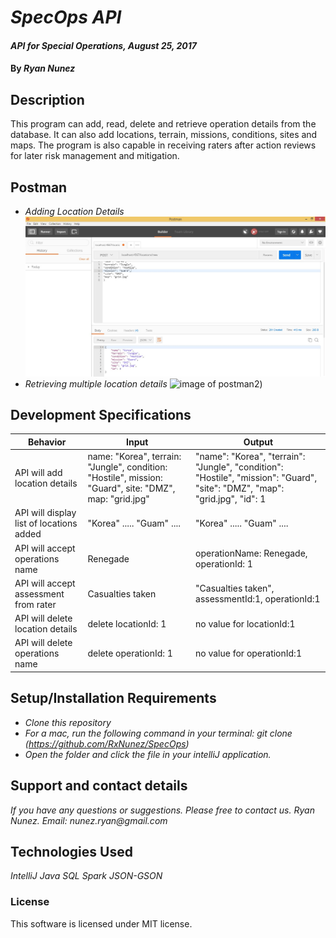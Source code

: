 # _SpecOps API_

#### _API for Special Operations, August 25, 2017_

#### By _**Ryan Nunez**_

## Description

This program can add, read, delete and retrieve operation details from the database. It can also add locations, terrain, missions, conditions, sites and maps. The program is also capable in receiving raters after action reviews for later risk management and mitigation.

## Postman
* _Adding Location Details_
![image of postman1](https://github.com/RxNunez/SpecOps/blob/master/src/main/resources/public/img/Postman1.jpg?raw=true "Adding Location Details")
* _Retrieving multiple location details_
![image of postman2](https://github.com/RxNunez/SpecOps/blob/master/src/main/resources/public/img/postman2.pngraw=true "Retrieving multiple location details"))

## Development Specifications

| Behavior      | Input | Output |
| ------------- | ------------- | ------------- |
| API will add location details| name: "Korea", terrain: "Jungle", condition: "Hostile", mission: "Guard", site: "DMZ", map: "grid.jpg" | "name": "Korea", "terrain": "Jungle", "condition": "Hostile", "mission": "Guard", "site": "DMZ", "map": "grid.jpg", "id": 1 |
| API will display list of locations added  | "Korea" ..... "Guam" ....  | "Korea" ..... "Guam" ....  |
| API will accept operations name | Renegade | operationName: Renegade, operationId: 1 |
| API will accept assessment from rater | Casualties taken | "Casualties taken", assessmentId:1, operationId:1|
| API will delete location details | delete locationId: 1 | no value for locationId:1 |
| API will delete operations name | delete operationId: 1 | no value for operationId:1  |

## Setup/Installation Requirements

* _Clone this repository_
* _For a mac, run the following command in your terminal:
git clone (https://github.com/RxNunez/SpecOps)_
* _Open the folder and click the file in your intelliJ application._

## Support and contact details

_If you have any questions or suggestions. Please free to contact us._
_Ryan Nunez. Email: nunez.ryan@gmail.com_

## Technologies Used

_IntelliJ_
_Java_
_SQL_
_Spark_
_JSON-GSON_

### License
This software is licensed under MIT license.
